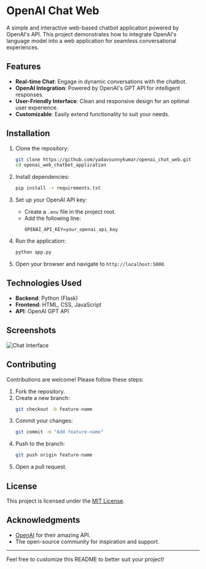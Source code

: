 # OpenAI Chat Web

A simple and interactive web-based chatbot application powered by OpenAI's API. This project demonstrates how to integrate OpenAI's language model into a web application for seamless conversational experiences.

## Features

- **Real-time Chat**: Engage in dynamic conversations with the chatbot.
- **OpenAI Integration**: Powered by OpenAI's GPT API for intelligent responses.
- **User-Friendly Interface**: Clean and responsive design for an optimal user experience.
- **Customizable**: Easily extend functionality to suit your needs.

## Installation

1. Clone the repository:

   ```bash
   git clone https://github.com/yadavsunnykumar/openai_chat_web.git
   cd openai_web_chatbot_application
   ```

2. Install dependencies:

   ```bash
   pip install -r requirements.txt
   ```

3. Set up your OpenAI API key:

   - Create a `.env` file in the project root.
   - Add the following line:
     ```
     OPENAI_API_KEY=your_openai_api_key
     ```

4. Run the application:

   ```bash
   python app.py
   ```

5. Open your browser and navigate to `http://localhost:5000`.

## Technologies Used

- **Backend**: Python (Flask)
- **Frontend**: HTML, CSS, JavaScript
- **API**: OpenAI GPT API

## Screenshots

![Chat Interface](https://via.placeholder.com/800x400?text=Chat+Interface)

## Contributing

Contributions are welcome! Please follow these steps:

1. Fork the repository.
2. Create a new branch:
   ```bash
   git checkout -b feature-name
   ```
3. Commit your changes:
   ```bash
   git commit -m "Add feature-name"
   ```
4. Push to the branch:
   ```bash
   git push origin feature-name
   ```
5. Open a pull request.

## License

This project is licensed under the [MIT License](LICENSE).

## Acknowledgments

- [OpenAI](https://openai.com) for their amazing API.
- The open-source community for inspiration and support.

---

Feel free to customize this README to better suit your project!
